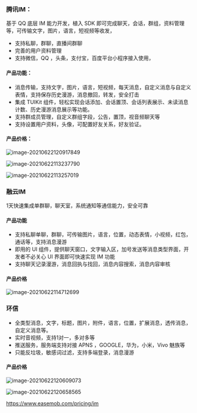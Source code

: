 ### 腾讯IM：

基于 QQ 底层 IM 能力开发，植入 SDK 即可完成聊天，会话，群组，资料管理等，可传输文字，图片，语言，短视频等收发，

- 支持私聊，群聊，直播间群聊
- 完善的用户资料管理
- 支持微信，QQ ，头条，支付宝，百度平台小程序接入使用，

#### 产品功能：

- 消息传输，支持文字，图片，语言，短视频，每天消息，自定义消息与自定义表情，支持保存历史漫游，消息撤回，转发，安全打击
- 集成 TUIKit 组件，轻松实现会话添加、会话置顶、会话列表展示、未读消息计数、历史漫游消息展示等功能。
- 支持群成员管理，自定义群组字段，公告，置顶，视音频聊天等
- 支持设置用户资料，头像，可配置好友关系，好友验证。

#### 产品价格：

![image-20210622120917849](https://gitee.com/lvknaginist/pic-go-picure-bed/raw/master/images/20210622120917.png)

![image-20210622113237790](https://gitee.com/lvknaginist/pic-go-picure-bed/raw/master/images/20210622113237.png)



![image-20210622113257019](https://gitee.com/lvknaginist/pic-go-picure-bed/raw/master/images/20210622113257.png)



### 融云IM

1天快速集成单群聊，聊天室，系统通知等通信能力，安全可靠

#### 产品功能

- 支持私聊单聊，群聊，可传输图片，语言，位置，动态表情，小视频，红包，通话等，支持消息漫游
- 即用的 UI 组件，提供聊天窗口，文字输入区，加号发送等消息类型界面，开发者不必关心 UI 界面即可快速实现 IM 功能
- 支持聊天记录漫游，消息回执与找回，消息内容搜索，消息内容审核

#### 产品价格

![image-20210622114712699](https://gitee.com/lvknaginist/pic-go-picure-bed/raw/master/images/20210622114712.png)

### 环信

- 全类型消息，文字，标题，图片，附件，语言，位置，扩展消息，透传消息，自定义消息等。
- 实时音视频，支持1对一，多对多等
- 推送服务，服务端支持对接 APNS ，GOOGLE，华为，小米，Vivo 魅族等
- 只能反垃圾，敏感词过滤，支持多端登录，消息漫游

#### 产品价格

![image-20210622120609073](https://gitee.com/lvknaginist/pic-go-picure-bed/raw/master/images/20210622120609.png)



![image-20210622120658565](https://gitee.com/lvknaginist/pic-go-picure-bed/raw/master/images/20210622120658.png)

https://www.easemob.com/pricing/im